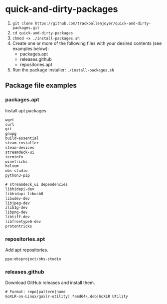 # quick-and-dirty-packages

1. `git clone https://github.com/trackballenjoyer/quick-and-dirty-packages.git`
2. `cd quick-and-dirty-packages`
3. `chmod +x ./install-packages.sh`
4. Create one or more of the following files with your desired contents (see examples below):
   - packages.apt
   - releases.github
   - repositories.apt
5. Run the package installer: `./install-packages.sh`

## Package file examples

### packages.apt

Install apt packages

```txt
wget
curl
git
gnupg
build-essential
steam-installer
steam-devices
streamdeck-ui
terminfo
winetricks
helvum
obs-studio
python3-pip

# streamdeck_ui dependencies
libhidapi-dev
libhidapi-libusb0
libudev-dev
libjpeg-dev
zlib1g-dev
libpng-dev
libtiff-dev
libfreetype6-dev
protontricks
```

### repositories.apt

Add apt repositories.

```txt
ppa:obsproject/obs-studio
```

### releases.github

Download GitHub releases and install them.

```txt
# Format: repo|pattern|name
GoXLR-on-Linux/goxlr-utility|.*amd64\.deb|GoXLR Utility
```
